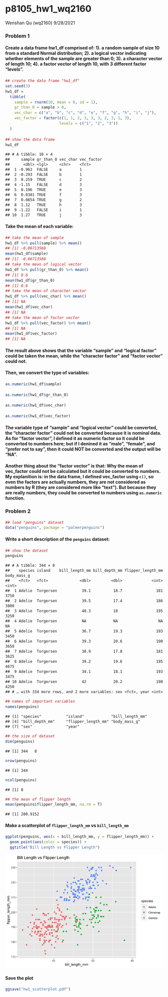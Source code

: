 p8105\_hw1\_wq2160
================
Wenshan Qu (wq2160)
9/28/2021

### Problem 1

#### Create a data frame hw1\_df comprised of: 1). a random sample of size 10 from a standard Normal distribution; 2). a logical vector indicating whether elements of the sample are greater than 0; 3). a character vector of length 10; 4). a factor vector of length 10, with 3 different factor “levels”.

``` r
## create the data frame "hw1_df"
set.seed(3)
hw1_df =
  tibble(
    sample = rnorm(10, mean = 0, sd = 1),
    gr_than_0 = sample > 0,
    vec_char = c("a", "b", "c", "d", "e", "f", "g", "h", "i", "j"),
    vec_factor = factor(c(1, 1, 2, 3, 3, 3, 2, 3, 1, 3), 
                        levels = c("1", "2", "3"))
  )

## show the data frame
hw1_df
```

    ## # A tibble: 10 × 4
    ##     sample gr_than_0 vec_char vec_factor
    ##      <dbl> <lgl>     <chr>    <fct>     
    ##  1 -0.962  FALSE     a        1         
    ##  2 -0.293  FALSE     b        1         
    ##  3  0.259  TRUE      c        2         
    ##  4 -1.15   FALSE     d        3         
    ##  5  0.196  TRUE      e        3         
    ##  6  0.0301 TRUE      f        3         
    ##  7  0.0854 TRUE      g        2         
    ##  8  1.12   TRUE      h        3         
    ##  9 -1.22   FALSE     i        1         
    ## 10  1.27   TRUE      j        3

#### Take the mean of each variable:

``` r
## take the mean of sample
hw1_df %>% pull(sample) %>% mean()
## [1] -0.06713568
mean(hw1_df$sample)
## [1] -0.06713568
## take the mean of logical vector
hw1_df %>% pull(gr_than_0) %>% mean()
## [1] 0.6
mean(hw1_df$gr_than_0)
## [1] 0.6
## take the mean of character vector
hw1_df %>% pull(vec_char) %>% mean()
## [1] NA
mean(hw1_df$vec_char)
## [1] NA
## take the mean of factor vector
hw1_df %>% pull(vec_factor) %>% mean()
## [1] NA
mean(hw1_df$vec_factor)
## [1] NA
```

#### The result above shows that the variable “sample” and “logical factor” could be taken the mean, while the “character factor” and “factor vector” could not.

#### Then, we convert the type of variables:

``` r
as.numeric(hw1_df$sample)

as.numeric(hw1_df$gr_than_0)

as.numeric(hw1_df$vec_char)

as.numeric(hw1_df$vec_factor)
```

#### The variable type of “sample” and “logical vector” could be converted, the “character factor” could not be converted because it is nominal data. As for “factor vector”, I defined it as numeric factor so it could be converted to numbers here; but if I denined it as “male”, “female”, and “prefer not to say”, then it could NOT be converted and the output will be “NA”.

#### Another thing about the “factor vector” is that: Why the mean of vec\_factor could not be calculated but it could be converted to numbers. My explanition is: in the data frame, I defined vec\_factor using `c()`, so even the factors are actually numbers, they are not considered as numbers by R (they are considered more like “text”). But because they are really numbers, they could be converted to numbers using `as.numeric` function.

### Problem 2

``` r
## load "penguins" dataset
data("penguins", package = "palmerpenguins")
```

#### Write a short description of the `penguins` dataset:

``` r
## show the dataset
penguins
```

    ## # A tibble: 344 × 8
    ##    species island    bill_length_mm bill_depth_mm flipper_length_mm body_mass_g
    ##    <fct>   <fct>              <dbl>         <dbl>             <int>       <int>
    ##  1 Adelie  Torgersen           39.1          18.7               181        3750
    ##  2 Adelie  Torgersen           39.5          17.4               186        3800
    ##  3 Adelie  Torgersen           40.3          18                 195        3250
    ##  4 Adelie  Torgersen           NA            NA                  NA          NA
    ##  5 Adelie  Torgersen           36.7          19.3               193        3450
    ##  6 Adelie  Torgersen           39.3          20.6               190        3650
    ##  7 Adelie  Torgersen           38.9          17.8               181        3625
    ##  8 Adelie  Torgersen           39.2          19.6               195        4675
    ##  9 Adelie  Torgersen           34.1          18.1               193        3475
    ## 10 Adelie  Torgersen           42            20.2               190        4250
    ## # … with 334 more rows, and 2 more variables: sex <fct>, year <int>

``` r
## names of important variables
names(penguins)
```

    ## [1] "species"           "island"            "bill_length_mm"   
    ## [4] "bill_depth_mm"     "flipper_length_mm" "body_mass_g"      
    ## [7] "sex"               "year"

``` r
## the size of dataset
dim(penguins)
```

    ## [1] 344   8

``` r
nrow(penguins)
```

    ## [1] 344

``` r
ncol(penguins)
```

    ## [1] 8

``` r
## the mean of flipper length
mean(penguins$flipper_length_mm, na.rm = T)
```

    ## [1] 200.9152

#### Make a scatterplot of `flipper_length_mm` vs `bill_length_mm`

``` r
ggplot(penguins, aes(x = bill_length_mm, y = flipper_length_mm)) +
  geom_point(aes(color = species)) +
  ggtitle("Bill Length vs Flipper Length")
```

![](p8105_hw1_wq2160_files/figure-gfm/unnamed-chunk-6-1.png)<!-- -->

#### Save the plot

``` r
ggsave("hw1_scatterplot.pdf")
```
